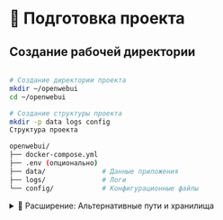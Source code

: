# 📁 Подготовка проекта
## Создание рабочей директории

```bash

# Создание директории проекта
mkdir ~/openwebui
cd ~/openwebui

# Создание структуры проекта
mkdir -p data logs config
Структура проекта

openwebui/
├── docker-compose.yml
├── .env (опционально)
├── data/              # Данные приложения
├── logs/              # Логи
└── config/            # Конфигурационные файлы
```
<details>
  <summary>📌 Расширение: Альтернативные пути и хранилища</summary>

## Системная директория

### Для серверного развертывания рекомендуется:

```bash

# Создание системной директории
sudo mkdir -p /opt/openwebui
sudo chown $USER:$USER /opt/openwebui
cd /opt/openwebui
```
## Сетевое хранилище

### Для хранения данных на NFS:

```bash

# Монтирование NFS
sudo apt install -y nfs-common
sudo mkdir -p /mnt/nfs-storage
sudo mount -t nfs 192.168.1.100:/storage /mnt/nfs-storage

# Создание символических ссылок
ln -s /mnt/nfs-storage/openwebui-data ./data
```
## Backup директория

```bash
# Создание директории для бэкапов
mkdir -p ~/backups/openwebui
```
## Права доступа

```bash

# Установка правильных прав
chmod 755 ~/openwebui
chmod 700 ~/openwebui/data
chmod 755 ~/openwebui/logs
```
</details>
